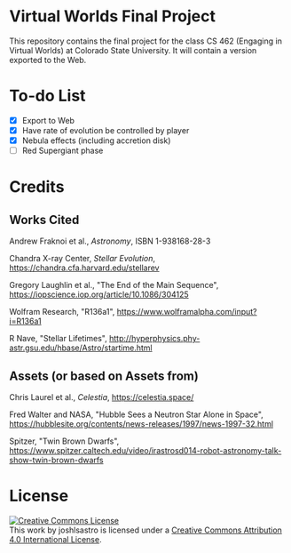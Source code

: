 # Virtual Worlds Final Project

This repository contains the final project for the class CS 462 (Engaging in Virtual Worlds) at Colorado State University. It will contain a version exported to the Web.

# To-do List

- [X] Export to Web
- [X] Have rate of evolution be controlled by player
- [X] Nebula effects (including accretion disk)
- [ ] Red Supergiant phase

# Credits

## Works Cited

Andrew Fraknoi et al., *Astronomy*, ISBN 1-938168-28-3

Chandra X-ray Center, *Stellar Evolution*, <https://chandra.cfa.harvard.edu/stellarev>

Gregory Laughlin et al., "The End of the Main Sequence", <https://iopscience.iop.org/article/10.1086/304125>

Wolfram Research, "R136a1", <https://www.wolframalpha.com/input?i=R136a1>

R Nave, "Stellar Lifetimes", <http://hyperphysics.phy-astr.gsu.edu/hbase/Astro/startime.html>

## Assets (or based on Assets from)

Chris Laurel et al., *Celestia*, <https://celestia.space/>

Fred Walter and NASA, "Hubble Sees a Neutron Star Alone in Space", <https://hubblesite.org/contents/news-releases/1997/news-1997-32.html>

Spitzer, "Twin Brown Dwarfs", <https://www.spitzer.caltech.edu/video/irastrosd014-robot-astronomy-talk-show-twin-brown-dwarfs>

# License

[![Creative Commons License](https://i.creativecommons.org/l/by/4.0/88x31.png)](http://creativecommons.org/licenses/by/4.0/)  
This work by joshlsastro is licensed under a [Creative Commons Attribution 4.0 International License](http://creativecommons.org/licenses/by/4.0/).
